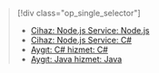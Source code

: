 > [!div class="op_single_selector"]
> * [Cihaz: Node.js Service: Node.js](../articles/iot-hub/iot-hub-node-node-firmware-update.md)
> * [Cihaz: Node.js Service: C#](../articles/iot-hub/iot-hub-csharp-node-firmware-update.md)
> * [Aygıt: C# hizmet: C#](../articles/iot-hub/iot-hub-csharp-csharp-firmware-update.md)
> * [Aygıt: Java hizmet: Java](../articles/iot-hub/iot-hub-java-java-firmware-update.md)
> 

